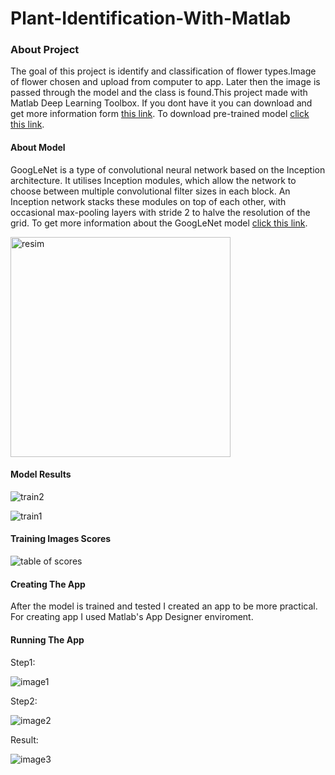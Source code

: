 # Plant-Identification-With-Matlab

### About Project
The goal of this project is identify and classification of flower types.Image of flower chosen and upload from computer to app. Later then the image is passed through the model and the class is found.This project made with Matlab Deep Learning Toolbox. If you dont have it you can download and get more information form [this link](https://www.mathworks.com/products/deep-learning.html). To download pre-trained model [click this link](https://github.com/helinozgur/Plant-Identification-With-Matlab/releases/tag/%23model).
#### About Model
GoogLeNet is a type of convolutional neural network based on the Inception architecture. It utilises Inception modules, which allow the network to choose between multiple convolutional filter sizes in each block. An Inception network stacks these modules on top of each other, with occasional max-pooling layers with stride 2 to halve the resolution of the grid. To get more information about the GoogLeNet model [click this link](https://www.geeksforgeeks.org/understanding-googlenet-model-cnn-architecture/).

<img width="352" alt="resim" src="https://user-images.githubusercontent.com/52162324/103408711-b632bc80-4b74-11eb-99b5-b80486dca661.png">

#### Model Results

![train2](https://user-images.githubusercontent.com/52162324/103408757-f6923a80-4b74-11eb-86a0-1b9d577864b9.PNG)

![train1](https://user-images.githubusercontent.com/52162324/103408775-0578ed00-4b75-11eb-9938-0cbde44b945a.PNG)

#### Training Images Scores
![table of scores](https://user-images.githubusercontent.com/52162324/103408861-525cc380-4b75-11eb-8066-bc33cd6a05c0.PNG)

#### Creating The App
After the model is trained and tested I created an app to be more practical. For creating app I used Matlab's App Designer enviroment.
#### Running The App
Step1:

![image1](https://user-images.githubusercontent.com/52162324/103409323-57bb0d80-4b77-11eb-974b-7e832a6d03c8.PNG)

Step2:

![image2](https://user-images.githubusercontent.com/52162324/103409349-715c5500-4b77-11eb-8616-ac689878bf58.PNG)

Result:

![image3](https://user-images.githubusercontent.com/52162324/103409482-1b3be180-4b78-11eb-9b7e-85d3f40451a1.PNG)

